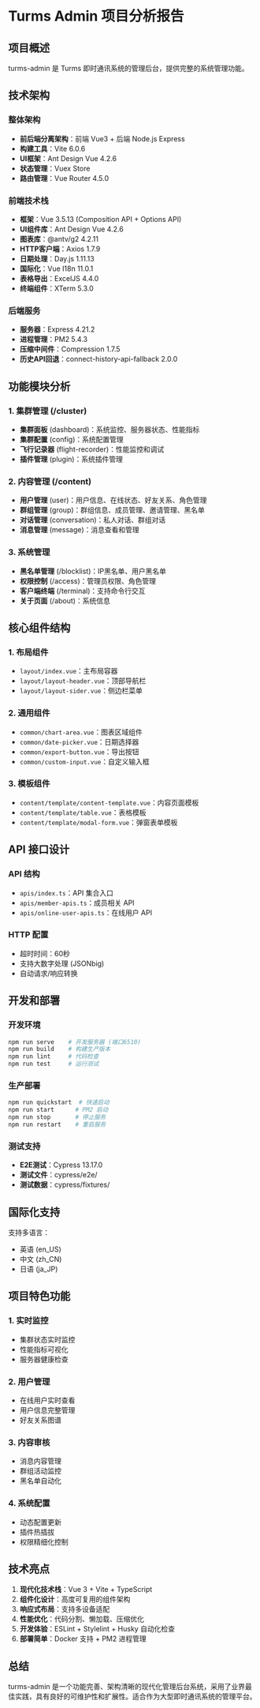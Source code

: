 # Turms Admin 项目分析报告

## 项目概述

turms-admin 是 Turms 即时通讯系统的管理后台，提供完整的系统管理功能。

## 技术架构

### 整体架构
- **前后端分离架构**：前端 Vue3 + 后端 Node.js Express
- **构建工具**：Vite 6.0.6
- **UI框架**：Ant Design Vue 4.2.6
- **状态管理**：Vuex Store
- **路由管理**：Vue Router 4.5.0

### 前端技术栈
- **框架**：Vue 3.5.13 (Composition API + Options API)
- **UI组件库**：Ant Design Vue 4.2.6
- **图表库**：@antv/g2 4.2.11
- **HTTP客户端**：Axios 1.7.9
- **日期处理**：Day.js 1.11.13
- **国际化**：Vue I18n 11.0.1
- **表格导出**：ExcelJS 4.4.0
- **终端组件**：XTerm 5.3.0

### 后端服务
- **服务器**：Express 4.21.2
- **进程管理**：PM2 5.4.3
- **压缩中间件**：Compression 1.7.5
- **历史API回退**：connect-history-api-fallback 2.0.0

## 功能模块分析

### 1. 集群管理 (/cluster)
- **集群面板** (dashboard)：系统监控、服务器状态、性能指标
- **集群配置** (config)：系统配置管理
- **飞行记录器** (flight-recorder)：性能监控和调试
- **插件管理** (plugin)：系统插件管理

### 2. 内容管理 (/content)
- **用户管理** (user)：用户信息、在线状态、好友关系、角色管理
- **群组管理** (group)：群组信息、成员管理、邀请管理、黑名单
- **对话管理** (conversation)：私人对话、群组对话
- **消息管理** (message)：消息查看和管理

### 3. 系统管理
- **黑名单管理** (/blocklist)：IP黑名单、用户黑名单
- **权限控制** (/access)：管理员权限、角色管理
- **客户端终端** (/terminal)：支持命令行交互
- **关于页面** (/about)：系统信息

## 核心组件结构

### 1. 布局组件
- `layout/index.vue`：主布局容器
- `layout/layout-header.vue`：顶部导航栏
- `layout/layout-sider.vue`：侧边栏菜单

### 2. 通用组件
- `common/chart-area.vue`：图表区域组件
- `common/date-picker.vue`：日期选择器
- `common/export-button.vue`：导出按钮
- `common/custom-input.vue`：自定义输入框

### 3. 模板组件
- `content/template/content-template.vue`：内容页面模板
- `content/template/table.vue`：表格模板
- `content/template/modal-form.vue`：弹窗表单模板

## API 接口设计

### API 结构
- `apis/index.ts`：API 集合入口
- `apis/member-apis.ts`：成员相关 API
- `apis/online-user-apis.ts`：在线用户 API

### HTTP 配置
- 超时时间：60秒
- 支持大数字处理 (JSONbig)
- 自动请求/响应转换

## 开发和部署

### 开发环境
```bash
npm run serve    # 开发服务器 (端口6510)
npm run build    # 构建生产版本
npm run lint     # 代码检查
npm run test     # 运行测试
```

### 生产部署
```bash
npm run quickstart  # 快速启动
npm run start      # PM2 启动
npm run stop       # 停止服务
npm run restart    # 重启服务
```

### 测试支持
- **E2E测试**：Cypress 13.17.0
- **测试文件**：cypress/e2e/
- **测试数据**：cypress/fixtures/

## 国际化支持

支持多语言：
- 英语 (en_US)
- 中文 (zh_CN) 
- 日语 (ja_JP)

## 项目特色功能

### 1. 实时监控
- 集群状态实时监控
- 性能指标可视化
- 服务器健康检查

### 2. 用户管理
- 在线用户实时查看
- 用户信息完整管理
- 好友关系图谱

### 3. 内容审核
- 消息内容管理
- 群组活动监控
- 黑名单自动化

### 4. 系统配置
- 动态配置更新
- 插件热插拔
- 权限精细化控制

## 技术亮点

1. **现代化技术栈**：Vue 3 + Vite + TypeScript
2. **组件化设计**：高度可复用的组件架构
3. **响应式布局**：支持多设备适配
4. **性能优化**：代码分割、懒加载、压缩优化
5. **开发体验**：ESLint + Stylelint + Husky 自动化检查
6. **部署简单**：Docker 支持 + PM2 进程管理

## 总结

turms-admin 是一个功能完善、架构清晰的现代化管理后台系统，采用了业界最佳实践，具有良好的可维护性和扩展性。适合作为大型即时通讯系统的管理平台。